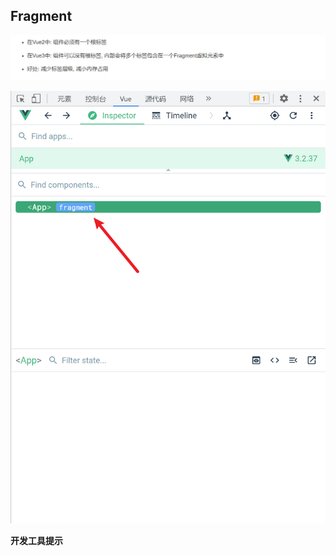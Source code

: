 ## Fragment

![image-20220719225756772](images/image-20220719225756772-16582426776433.png)

![image-20220719225954434](images/image-20220719225954434-16582427954365.png)

**开发工具提示**